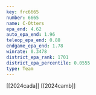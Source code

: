 ```yaml
---
key: frc6665
number: 6665
name: C-Otters
epa_end: 4.62
auto_epa_end: 1.96
teleop_epa_end: 0.88
endgame_epa_end: 1.78
winrate: 0.3478
district_epa_rank: 1701
district_epa_percentile: 0.0555
type: Team
---
```

[[2024cada]]
[[2024camb]]
